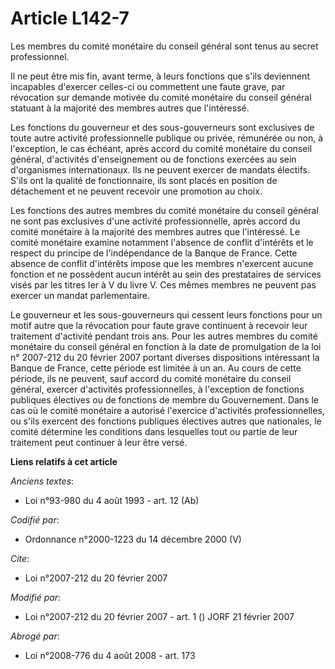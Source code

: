 # Article L142-7

Les membres du comité monétaire du conseil général sont tenus au secret professionnel.

Il ne peut être mis fin, avant terme, à leurs fonctions que s'ils deviennent incapables d'exercer celles-ci ou commettent une
faute grave, par révocation sur demande motivée du comité monétaire du conseil général statuant à la majorité des membres
autres que l'intéressé.

Les fonctions du gouverneur et des sous-gouverneurs sont exclusives de toute autre activité professionnelle publique ou
privée, rémunérée ou non, à l'exception, le cas échéant, après accord du comité monétaire du conseil général, d'activités
d'enseignement ou de fonctions exercées au sein d'organismes internationaux. Ils ne peuvent exercer de mandats électifs.
S'ils ont la qualité de fonctionnaire, ils sont placés en position de détachement et ne peuvent recevoir une promotion au
choix.

Les fonctions des autres membres du comité monétaire du conseil général ne sont pas exclusives d'une activité
professionnelle, après accord du comité monétaire à la majorité des membres autres que l'intéressé. Le comité monétaire
examine notamment l'absence de conflit d'intérêts et le respect du principe de l'indépendance de la Banque de France. Cette
absence de conflit d'intérêts impose que les membres n'exercent aucune fonction et ne possèdent aucun intérêt au sein des
prestataires de services visés par les titres Ier à V du livre V. Ces mêmes membres ne peuvent pas exercer un mandat
parlementaire.

Le gouverneur et les sous-gouverneurs qui cessent leurs fonctions pour un motif autre que la révocation pour faute grave
continuent à recevoir leur traitement d'activité pendant trois ans. Pour les autres membres du comité monétaire du conseil
général en fonction à la date de promulgation de la loi n° 2007-212 du 20 février 2007 portant diverses dispositions
intéressant la Banque de France, cette période est limitée à un an. Au cours de cette période, ils ne peuvent, sauf accord du
comité monétaire du conseil général, exercer d'activités professionnelles, à l'exception de fonctions publiques électives ou
de fonctions de membre du Gouvernement. Dans le cas où le comité monétaire a autorisé l'exercice d'activités
professionnelles, ou s'ils exercent des fonctions publiques électives autres que nationales, le comité détermine les
conditions dans lesquelles tout ou partie de leur traitement peut continuer à leur être versé.

**Liens relatifs à cet article**

_Anciens textes_:

  - Loi n°93-980 du 4 août 1993 - art. 12 (Ab)

_Codifié par_:

  - Ordonnance n°2000-1223 du 14 décembre 2000 (V)

_Cite_:

  - Loi n°2007-212 du 20 février 2007

_Modifié par_:

  - Loi n°2007-212 du 20 février 2007 - art. 1 () JORF 21 février 2007

_Abrogé par_:

  - Loi n°2008-776 du 4 août 2008 - art. 173
